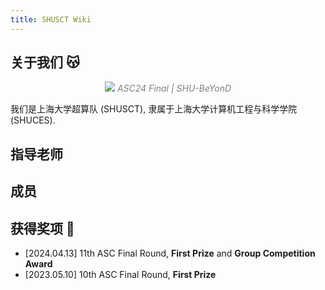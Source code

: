 ```yaml
---
title: SHUSCT Wiki
---
```


## 关于我们 😽

<p align="center">
<img src="cover.jpg"></img>
<i><font color="gray">ASC24 Final | SHU-BeYonD</font></i>
</p>

我们是上海大学超算队 (SHUSCT), 隶属于上海大学计算机工程与科学学院 (SHUCES).

## 指导老师

## 成员

## 获得奖项 🎉

- [2024.04.13] 11th ASC Final Round, **First Prize** and **Group Competition Award**
- [2023.05.10] 10th ASC Final Round, **First Prize**

